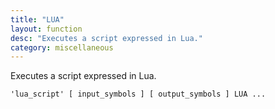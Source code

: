```yaml
---
title: "LUA"
layout: function
desc: "Executes a script expressed in Lua."
category: miscellaneous
---
```


Executes a script expressed in Lua.

```
'lua_script' [ input_symbols ] [ output_symbols ] LUA ...
```